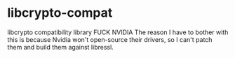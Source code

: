 # libcrypto-compat
libcrypto compatibility library
FUCK NVIDIA
The reason I have to bother with this is because Nvidia won't open-source their drivers, so I can't patch them and build them against libressl.
